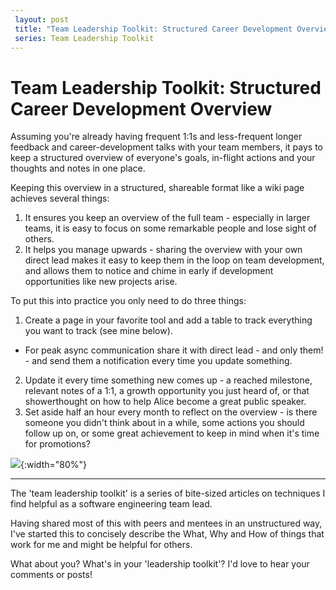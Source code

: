 ```yaml
---
 layout: post
 title: "Team Leadership Toolkit: Structured Career Development Overview"
 series: Team Leadership Toolkit
---
```


# Team Leadership Toolkit: Structured Career Development Overview

Assuming you're already having frequent 1:1s and less-frequent longer feedback and career-development talks with your team members, it pays to keep a structured overview of everyone's goals, in-flight actions and your thoughts and notes in one place. 

Keeping this overview in a structured, shareable format like a wiki page achieves several things: 
1) It ensures you keep an overview of the full team - especially in larger teams, it is easy to focus on some remarkable people and lose sight of others.
2) It helps you manage upwards - sharing the overview with your own direct lead makes it easy to keep them in the loop on team development, and allows them to notice and chime in early if development opportunities like new projects arise.

To put this into practice you only need to do three things:
1) Create a page in your favorite tool and add a table to track everything you want to track (see mine below).
  * For peak async communication share it with direct lead - and only them! - and send them a notification every time you update something.
2) Update it every time something new comes up - a reached milestone, relevant notes of a 1:1, a growth opportunity you just heard of, or that showerthought on how to help Alice become a great public speaker.
3) Set aside half an hour every month to reflect on the overview - is there someone you didn't think about in a while, some actions you should follow up on, or some great achievement to keep in mind when it's time for promotions?

![](https://riedmann.dev/img/tltk/personal_dev_overview.excalidraw.svg){:width="80%"}

---

The 'team leadership toolkit' is a series of bite-sized articles on techniques I find helpful as a software engineering team lead.

Having shared most of this with peers and mentees in an unstructured way, I've started this to concisely describe the What, Why and How of things that work for me and might be helpful for others. 

What about you?  What's in your 'leadership toolkit'? 
I'd love to hear your comments or posts!
